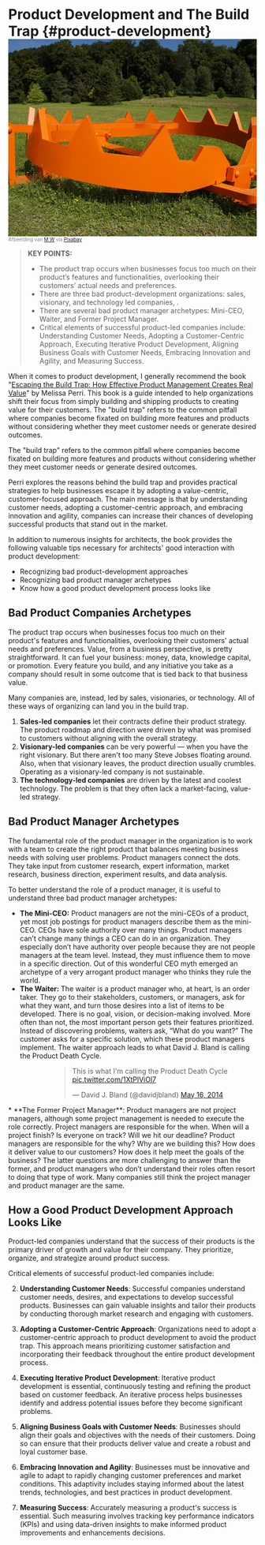 # Product Development and The Build Trap {#product-development}


<img style="margin-top: -20px; width: 100%; height: 400px; object-fit: cover" 
     src="assets/images/arch/bear-trap-413397_1920.jpg">
<div style="font-size: 70%; margin-top: -16px; color: grey; margin-bottom: 12px">
Afbeelding van <a href="https://pixabay.com/nl/users/efraimstochter-12351/?utm_source=link-attribution&amp;utm_medium=referral&amp;utm_campaign=image&amp;utm_content=413397">M W</a> via <a href="https://pixabay.com/nl//?utm_source=link-attribution&amp;utm_medium=referral&amp;utm_campaign=image&amp;utm_content=413397">Pixabay</a>
</div>

> **KEY POINTS:**
> * The product trap occurs when businesses focus too much on their product’s features and functionalities, overlooking their customers’ actual needs and preferences.
> * There are three bad product-development organizations: sales, visionary, and technology led companies, .
> * There are several bad product manager archetypes: Mini-CEO, Waiter, and Former Project Manager.
> * Critical elements of successful product-led companies include: Understanding Customer Needs, Adopting a Customer-Centric Approach, Executing Iterative Product Development, Aligning Business Goals with Customer Needs, Embracing Innovation and Agility, and Measuring Success.


When it comes to product development, I generally recommend the book "[Escaping the Build Trap: How Effective Product Management Creates Real Value](https://www.goodreads.com/book/show/42611483-escaping-the-build-trap)" by Melissa Perri. This book is a guide intended to help organizations shift their focus from simply building and shipping products to creating value for their customers. The "build trap" refers to the common pitfall where companies become fixated on building more features and products without considering whether they meet customer needs or generate desired outcomes.

<div class="quote">
The "build trap" refers to the common pitfall where companies become fixated on building more features and products without considering whether they meet customer needs or generate desired outcomes.
</div>

Perri explores the reasons behind the build trap and provides practical strategies to help businesses escape it by adopting a value-centric, customer-focused approach. The main message is that by understanding customer needs, adopting a customer-centric approach, and embracing innovation and agility, companies can increase their chances of developing successful products that stand out in the market.

In addition to numerous insights for architects, the book provides the following valuable tips necessary for architects' good interaction with product development:
* Recognizing bad product-development approaches
* Recognizing bad product manager archetypes
* Know how a good product development process looks like

## Bad Product Companies Archetypes

The product trap occurs when businesses focus too much on their product's features and functionalities, overlooking their customers' actual needs and preferences. Value, from a business perspective, is pretty straightforward. It can fuel your business: money, data, knowledge capital, or promotion. Every feature you build, and any initiative you take as a company should result in some outcome that is tied back to that business value.

Many companies are, instead, led by sales, visionaries, or technology. All of these ways of organizing can land you in the build trap.

1. **Sales-led companies** let their contracts define their product strategy. The product roadmap and direction were driven by what was promised to customers without aligning with the overall strategy.
2. **Visionary-led companies** can be very powerful — when you have the right visionary. But there aren't too many Steve Jobses floating around. Also, when that visionary leaves, the product direction usually crumbles. Operating as a visionary-led company is not sustainable.
3. **The technology-led companies** are driven by the latest and coolest technology. The problem is that they often lack a market-facing, value-led strategy.

## Bad Product Manager Archetypes

The fundamental role of the product manager in the organization is to work with a team to create the right product that balances meeting business needs with solving user problems. Product managers connect the dots. They take input from customer research, expert information, market research, business direction, experiment results, and data analysis.

To better understand the role of a product manager, it is useful to understand three bad product manager archetypes:

* **The Mini-CEO:** Product managers are not the mini-CEOs of a product, yet most job postings for product managers describe them as the mini-CEO. CEOs have sole authority over many things. Product managers can’t change many things a CEO can do in an organization. They especially don’t have authority over people because they are not people managers at the team level. Instead, they must influence them to move in a specific direction. Out of this wonderful CEO myth emerged an archetype of a very arrogant product manager who thinks they rule the world.
* **The Waiter:** The waiter is a product manager who, at heart, is an order taker. They go to their stakeholders, customers, or managers, ask for what they want, and turn those desires into a list of items to be developed. There is no goal, vision, or decision-making involved. More often than not, the most important person gets their features prioritized. Instead of discovering problems, waiters ask, “What do you want?” The customer asks for a specific solution, which these product managers implement. The waiter approach leads to what David J. Bland is calling the Product Death Cycle.
<div style="padding-left: 90px">
<blockquote class="twitter-tweet"><p lang="en" dir="ltr">This is what I&#39;m calling the Product Death Cycle <a href="http://t.co/1XtPlViOl7">pic.twitter.com/1XtPlViOl7</a></p>&mdash; David J. Bland (@davidjbland) <a href="https://twitter.com/davidjbland/status/467096015318036480?ref_src=twsrc%5Etfw">May 16, 2014</a></blockquote> <script async src="https://platform.twitter.com/widgets.js" charset="utf-8"></script>
</div>
* **The Former Project Manager**: Product managers are not project managers, although some project management is needed to execute the role correctly. Project managers are responsible for the when. When will a project finish? Is everyone on track? Will we hit our deadline? Product managers are responsible for the why? Why are we building this? How does it deliver value to our customers? How does it help meet the goals of the business? The latter questions are more challenging to answer than the former, and product managers who don’t understand their roles often resort to doing that type of work. Many companies still think the project manager and product manager are the same. 



## How a Good Product Development Approach Looks Like

Product-led companies understand that the success of their products is the primary driver of growth and value for their company. They prioritize, organize, and strategize around product success. 

Critical elements of successful product-led companies include:

2. **Understanding Customer Needs**: Successful companies understand customer needs, desires, and expectations to develop successful products. Businesses can gain valuable insights and tailor their products by conducting thorough market research and engaging with customers.

3. **Adopting a Customer-Centric Approach**: Organizations need to adopt a customer-centric approach to product development to avoid the product trap. This approach means prioritizing customer satisfaction and incorporating their feedback throughout the entire product development process.

4. **Executing Iterative Product Development**: Iterative product development is essential, continuously testing and refining the product based on customer feedback. An iterative process helps businesses identify and address potential issues before they become significant problems.

5. **Aligning Business Goals with Customer Needs**: Businesses should align their goals and objectives with the needs of their customers. Doing so can ensure that their products deliver value and create a robust and loyal customer base.

6. **Embracing Innovation and Agility**: Businesses must be innovative and agile to adapt to rapidly changing customer preferences and market conditions. This adaptivity includes staying informed about the latest trends, technologies, and best practices in product development.

7. **Measuring Success**: Accurately measuring a product's success is essential. Such measuring involves tracking key performance indicators (KPIs) and using data-driven insights to make informed product improvements and enhancements decisions.

